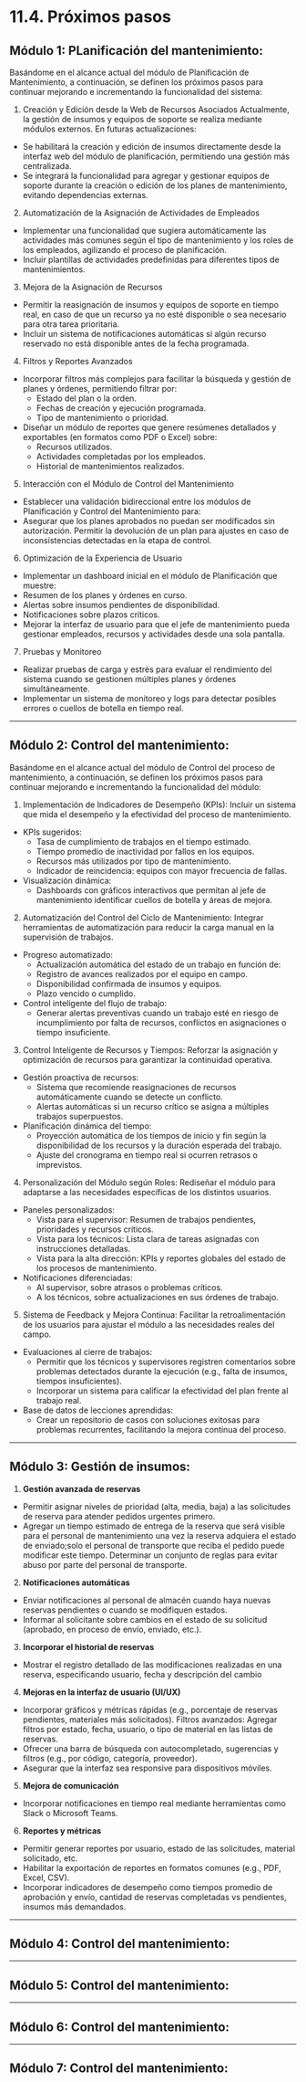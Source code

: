 # 11.4. Próximos pasos

## Módulo 1: PLanificación del mantenimiento:
Basándome en el alcance actual del módulo de Planificación de Mantenimiento, a continuación, se definen los próximos pasos para continuar mejorando e incrementando la funcionalidad del sistema:

1. Creación y Edición desde la Web de Recursos Asociados
Actualmente, la gestión de insumos y equipos de soporte se realiza mediante módulos externos. En futuras actualizaciones:
- Se habilitará la creación y edición de insumos directamente desde la interfaz web del módulo de planificación, permitiendo una gestión más centralizada.
- Se integrará la funcionalidad para agregar y gestionar equipos de soporte durante la creación o edición de los planes de mantenimiento, evitando dependencias externas.

2. Automatización de la Asignación de Actividades de Empleados
- Implementar una funcionalidad que sugiera automáticamente las actividades más comunes según el tipo de mantenimiento y los roles de los empleados, agilizando el proceso de planificación.
- Incluir plantillas de actividades predefinidas para diferentes tipos de mantenimientos.

3. Mejora de la Asignación de Recursos
- Permitir la reasignación de insumos y equipos de soporte en tiempo real, en caso de que un recurso ya no esté disponible o sea necesario para otra tarea prioritaria.
- Incluir un sistema de notificaciones automáticas si algún recurso reservado no está disponible antes de la fecha programada.

4. Filtros y Reportes Avanzados
- Incorporar filtros más complejos para facilitar la búsqueda y gestión de planes y órdenes, permitiendo filtrar por:
  - Estado del plan o la orden.
  - Fechas de creación y ejecución programada.
  - Tipo de mantenimiento o prioridad.
- Diseñar un módulo de reportes que genere resúmenes detallados y exportables (en formatos como PDF o Excel) sobre:
  - Recursos utilizados.
  - Actividades completadas por los empleados.
  - Historial de mantenimientos realizados.

5. Interacción con el Módulo de Control del Mantenimiento
- Establecer una validación bidireccional entre los módulos de Planificación y Control del Mantenimiento para:
- Asegurar que los planes aprobados no puedan ser modificados sin autorización.
Permitir la devolución de un plan para ajustes en caso de inconsistencias detectadas en la etapa de control.

6. Optimización de la Experiencia de Usuario
- Implementar un dashboard inicial en el módulo de Planificación que muestre:
- Resumen de los planes y órdenes en curso.
- Alertas sobre insumos pendientes de disponibilidad.
- Notificaciones sobre plazos críticos.
- Mejorar la interfaz de usuario para que el jefe de mantenimiento pueda gestionar empleados, recursos y actividades desde una sola pantalla.

7. Pruebas y Monitoreo
- Realizar pruebas de carga y estrés para evaluar el rendimiento del sistema cuando se gestionen múltiples planes y órdenes simultáneamente.
- Implementar un sistema de monitoreo y logs para detectar posibles errores o cuellos de botella en tiempo real.

---

## Módulo 2: Control del mantenimiento:
Basándome en el alcance actual del módulo de Control del proceso de mantenimiento, a continuación, se definen los próximos pasos para continuar mejorando e incrementando la funcionalidad del módulo:

1. Implementación de Indicadores de Desempeño (KPIs): Incluir un sistema que mida el desempeño y la efectividad del proceso de mantenimiento.
- KPIs sugeridos:
  - Tasa de cumplimiento de trabajos en el tiempo estimado.
  - Tiempo promedio de inactividad por fallos en los equipos.
  - Recursos más utilizados por tipo de mantenimiento.
  - Indicador de reincidencia: equipos con mayor frecuencia de fallas.
- Visualización dinámica:
  - Dashboards con gráficos interactivos que permitan al jefe de mantenimiento identificar cuellos de botella y áreas de mejora.

2. Automatización del Control del Ciclo de Mantenimiento: Integrar herramientas de automatización para reducir la carga manual en la supervisión de trabajos.
- Progreso automatizado:
  - Actualización automática del estado de un trabajo en función de:
  - Registro de avances realizados por el equipo en campo.
  - Disponibilidad confirmada de insumos y equipos.
  - Plazo vencido o cumplido.
- Control inteligente del flujo de trabajo:
  - Generar alertas preventivas cuando un trabajo esté en riesgo de incumplimiento por falta de recursos, conflictos en asignaciones o tiempo insuficiente.

3. Control Inteligente de Recursos y Tiempos: Reforzar la asignación y optimización de recursos para garantizar la continuidad operativa.
- Gestión proactiva de recursos:
  - Sistema que recomiende reasignaciones de recursos automáticamente cuando se detecte un conflicto.
  - Alertas automáticas si un recurso crítico se asigna a múltiples trabajos superpuestos.
- Planificación dinámica del tiempo:
  - Proyección automática de los tiempos de inicio y fin según la disponibilidad de los recursos y la duración esperada del trabajo.
  - Ajuste del cronograma en tiempo real si ocurren retrasos o imprevistos.

4. Personalización del Módulo según Roles: Rediseñar el módulo para adaptarse a las necesidades específicas de los distintos usuarios.
- Paneles personalizados:
  - Vista para el supervisor: Resumen de trabajos pendientes, prioridades y recursos críticos.
  - Vista para los técnicos: Lista clara de tareas asignadas con instrucciones detalladas.
  - Vista para la alta dirección: KPIs y reportes globales del estado de los procesos de mantenimiento.
- Notificaciones diferenciadas:
  - Al supervisor, sobre atrasos o problemas críticos.
  - A los técnicos, sobre actualizaciones en sus órdenes de trabajo.

5. Sistema de Feedback y Mejora Continua: Facilitar la retroalimentación de los usuarios para ajustar el módulo a las necesidades reales del campo.
- Evaluaciones al cierre de trabajos:
  - Permitir que los técnicos y supervisores registren comentarios sobre problemas detectados durante la ejecución (e.g., falta de insumos, tiempos insuficientes).
  - Incorporar un sistema para calificar la efectividad del plan frente al trabajo real.
- Base de datos de lecciones aprendidas:
  - Crear un repositorio de casos con soluciones exitosas para problemas recurrentes, facilitando la mejora continua del proceso.

---

## Módulo 3: Gestión de insumos:

1. **Gestión avanzada de reservas**

* Permitir asignar niveles de prioridad (alta, media, baja) a las solicitudes de reserva para atender pedidos urgentes primero.
* Agregar un tiempo estimado de entrega de la reserva que será  visible para el personal de mantenimiento una vez la reserva adquiera el estado de enviado;solo el personal de transporte que reciba el pedido puede modificar este tiempo. Determinar un conjunto de reglas para evitar abuso por parte del personal de transporte.

2. **Notificaciones automáticas**

* Enviar notificaciones al personal de almacén cuando haya nuevas reservas pendientes o cuando se modifiquen estados.
* Informar al solicitante sobre cambios en el estado de su solicitud (aprobado, en proceso de envío, enviado, etc.).

3. **Incorporar el historial de reservas**

* Mostrar el registro detallado de las modificaciones realizadas en una reserva, especificando usuario, fecha y descripción del cambio

4. **Mejoras en la interfaz de usuario (UI/UX)**

* Incorporar gráficos y métricas rápidas (e.g., porcentaje de reservas pendientes, materiales más solicitados).
Filtros avanzados: Agregar filtros por estado, fecha, usuario, o tipo de material en las listas de reservas.
* Ofrecer una barra de búsqueda con autocompletado, sugerencias y filtros (e.g., por código, categoría, proveedor).
* Asegurar que la interfaz sea responsive para dispositivos móviles.

5. **Mejora de comunicación**

* Incorporar notificaciones en tiempo real mediante herramientas como Slack o Microsoft Teams.

6. **Reportes y métricas**

* Permitir generar reportes por usuario, estado de las solicitudes, material solicitado, etc.
* Habilitar la exportación de reportes en formatos comunes (e.g., PDF, Excel, CSV).
* Incorporar indicadores de desempeño como tiempos promedio de aprobación y envío, cantidad de reservas completadas vs pendientes, insumos más demandados.

---

## Módulo 4: Control del mantenimiento:

---

## Módulo 5: Control del mantenimiento:

---

## Módulo 6: Control del mantenimiento:

---

## Módulo 7: Control del mantenimiento:
